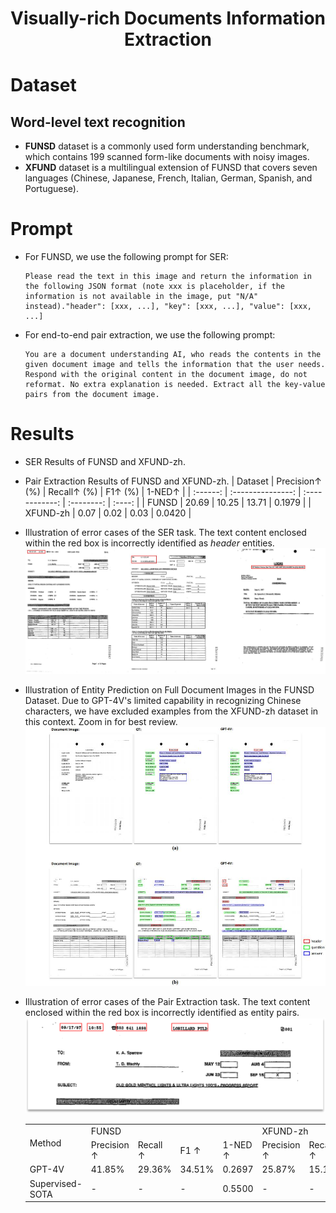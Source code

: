 # <Center> Visually-rich Documents Information Extraction

# Dataset

## Word-level text recognition

   - **FUNSD**  dataset is a commonly used form understanding benchmark, which contains 199 scanned form-like documents with noisy images.
   - **XFUND**  dataset is a multilingual extension of FUNSD that covers seven languages (Chinese, Japanese, French, Italian, German, Spanish, and Portuguese).


# Prompt
- For FUNSD, we use the following prompt for SER:
    ```
    Please read the text in this image and return the information in the following JSON format (note xxx is placeholder, if the information is not available in the image, put "N/A" instead)."header": [xxx, ...], "key": [xxx, ...], "value": [xxx, ...]
    ```
- For end-to-end pair extraction, we use the following prompt:
    ```
    You are a document understanding AI, who reads the contents in the given document image and tells the information that the user needs. Respond with the original content in the document image, do not reformat. No extra explanation is needed. Extract all the key-value pairs from the document image.
    ```

# Results
- SER Results of FUNSD and XFUND-zh.
  
    <table>
        <tbody>
        <tr>
            <td rowspan="2">Method</td>
            <td colspan="4">FUNSD</td>
            <td colspan="4">XFUND-zh</td>
        </tr>
        <tr>
            <td>Precision ↑</td>
            <td>Recall ↑</td>
            <td>F1 ↑</td>
            <td>1-NED ↑</td>
            <td>Precision ↑</td>
            <td>Recall ↑</td>
            <td>F1 ↑</td>
            <td>1-NED ↑</td>
        </tr>
        <tr>
            <td>GPT-4V</td>
            <td>41.85%</td>
            <td>29.36%</td>
            <td>34.51%</td>
            <td>0.2697</td>
            <td>25.87%</td>
            <td>15.15%</td>
            <td>19.11%</td>
            <td>0.1544</td>
        </tr>
        <tr>
            <td>Supervised-SOTA</td>
            <td>-</td>
            <td>-</td>
            <td>-</td>
            <td>0.5500</td>
            <td>-</td>
            <td>-</td>
            <td>-</td>
            <td>-</td>
        </tr>

 - Pair Extraction Results of FUNSD and XFUND-zh.
    | Dataset  | Precision↑ (%) | Recall↑ (%) | F1↑ (%) | 1-NED↑ |
    | :------: | :---------------: | :------------: | :--------: | :----: |
    |  FUNSD   |       20.69       |     10.25      |   13.71    | 0.1979 |
    | XFUND-zh |       0.07        |      0.02      |    0.03    | 0.0420 |

 - Illustration of error cases of the SER task. The text content enclosed within the red box is incorrectly identified as *header* entities.
    ![0](ser_visualization_00.jpg)

- Illustration of Entity Prediction on Full Document Images in the FUNSD Dataset. Due to GPT-4V's limited capability in recognizing Chinese characters, we have excluded examples from the XFUND-zh dataset in this context. Zoom in for best review.
   ![1](vis_ser_00.jpg)

 - Illustration of error cases of the Pair Extraction task. The text content enclosed within the red box is incorrectly identified as entity pairs.
    ![2](linking_visualization.png)
